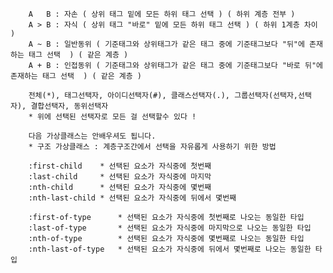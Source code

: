         A   B : 자손 ( 상위 태그 밑에 모든 하위 태그 선택 ) ( 하위 계층 전부 )
        A > B : 자식 ( 상위 태그 "바로" 밑에 모든 하위 태그 선택 ) ( 하위 1계층 차이 )
        A ~ B : 일반동위 ( 기준태그와 상위태그가 같은 태그 중에 기준태그보다 "뒤"에 존재하는 태그 선택  ) ( 같은 계층 )
        A + B : 인접동위 ( 기준태그와 상위태그가 같은 태그 중에 기준태그보다 "바로 뒤"에 존재하는 태그 선택  ) ( 같은 계층 )

        전체(*), 태그선택자, 아이디선택자(#), 클래스선택자(.), 그룹선택자(선택자,선택자), 결합선택자, 동위선택자
        * 위에 선택된 선택자로 모든 걸 선택할수 있다 !

        다음 가상클래스는 안배우셔도 됩니다.
        * 구조 가상클래스 : 계층구조간에서 선택을 자유롭게 사용하기 위한 방법
        
        :first-child    * 선택된 요소가 자식중에 첫번째
        :last-child     * 선택된 요소가 자식중에 마지막
        :nth-child      * 선택된 요소가 자식중에 몇번째
        :nth-last-child * 선택된 요소가 자식중에 뒤에서 몇번째

        :first-of-type      * 선택된 요소가 자식중에 첫번째로 나오는 동일한 타입
        :last-of-type       * 선택된 요소가 자식중에 마지막으로 나오는 동일한 타입
        :nth-of-type        * 선택된 요소가 자식중에 몇번째로 나오는 동일한 타입
        :nth-last-of-type   * 선택된 요소가 자식중에 뒤에서 몇번째로 나오는 동일한 타입